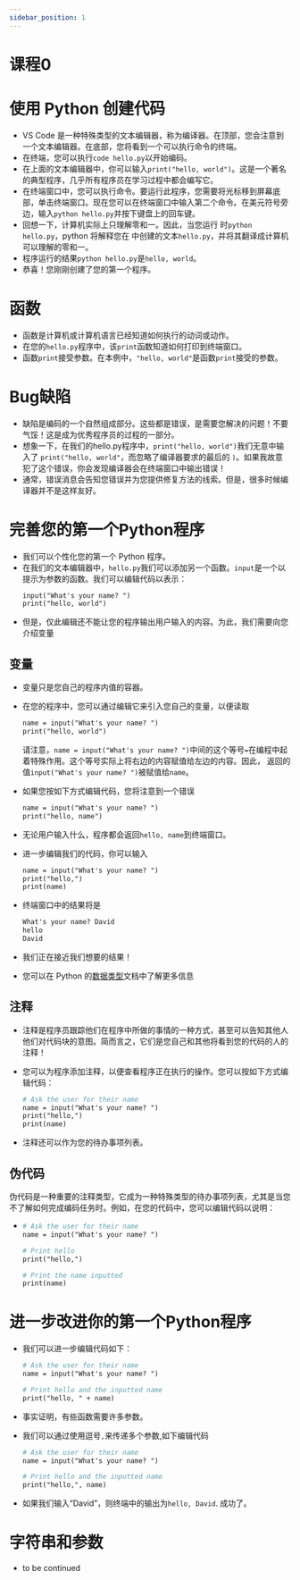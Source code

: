 ```yaml
---
sidebar_position: 1
---
```

# 课程0

# 使用 Python 创建代码

- VS Code 是一种特殊类型的文本编辑器，称为编译器。在顶部，您会注意到一个文本编辑器。在底部，您将看到一个可以执行命令的终端。
- 在终端，您可以执行`code hello.py`以开始编码。
- 在上面的文本编辑器中，你可以输入`print("hello, world")`。这是一个著名的典型程序，几乎所有程序员在学习过程中都会编写它。
- 在终端窗口中，您可以执行命令。要运行此程序，您需要将光标移到屏幕底部，单击终端窗口。现在您可以在终端窗口中输入第二个命令。在美元符号旁边，输入`python hello.py`并按下键盘上的回车键。
- 回想一下，计算机实际上只理解零和一。因此，当您运行 时`python hello.py`，python 将解释您在 中创建的文本`hello.py`，并将其翻译成计算机可以理解的零和一。
- 程序运行的结果`python hello.py`是`hello, world`。
- 恭喜！您刚刚创建了您的第一个程序。

# 函数

- 函数是计算机或计算机语言已经知道如何执行的动词或动作。
- 在您的`hello.py`程序中，该`print`函数知道如何打印到终端窗口。
- 函数`print`接受参数。在本例中，`"hello, world"`是函数`print`接受的参数。

# Bug缺陷

- 缺陷是编码的一个自然组成部分。这些都是错误，是需要您解决的问题！不要气馁！这是成为优秀程序员的过程的一部分。
- 想象一下，在我们的hello.py程序中，`print("hello, world")`我们无意中输入了 `print("hello, world"`，而忽略了编译器要求的最后的 `)`。如果我故意犯了这个错误，你会发现编译器会在终端窗口中输出错误！
- 通常，错误消息会告知您错误并为您提供修复方法的线索。但是，很多时候编译器并不是这样友好。

# 完善您的第一个Python程序

- 我们可以个性化您的第一个 Python 程序。
- 在我们的文本编辑器中，`hello.py`我们可以添加另一个函数。`input`是一个以提示为参数的函数。我们可以编辑代码以表示：
  ```apache
  input("What's your name? ")
  print("hello, world")
  ```
- 但是，仅此编辑还不能让您的程序输出用户输入的内容。为此，我们需要向您介绍变量

## 变量

- 变量只是您自己的程序内值的容器。
- 在您的程序中，您可以通过编辑它来引入您自己的变量，以便读取

  ```apache
  name = input("What's your name? ")
  print("hello, world")
  ```

  请注意，`name = input("What's your name? ")`中间的这个等号`=`在编程中起着特殊作用。这个等号实际上将右边的内容赋值给左边的内容。因此， 返回的值`input("What's your name? ")`被赋值给`name`。
- 如果您按如下方式编辑代码，您将注意到一个错误

  ```apache
  name = input("What's your name? ")
  print("hello, name")
  ```
- 无论用户输入什么，程序都会返回`hello, name`到终端窗口。
- 进一步编辑我们的代码，你可以输入

  ```apache
  name = input("What's your name? ")
  print("hello,")
  print(name)
  ```
- 终端窗口中的结果将是

  ```apache
  What's your name? David
  hello
  David
  ```
- 我们正在接近我们想要的结果！
- 您可以在 Python 的[数据类型](https://docs.python.org/3/library/datatypes.html)文档中了解更多信息

## 注释

- 注释是程序员跟踪他们在程序中所做的事情的一种方式，甚至可以告知其他人他们对代码块的意图。简而言之，它们是您自己和其他将看到您的代码的人的注释！
- 您可以为程序添加注释，以便查看程序正在执行的操作。您可以按如下方式编辑代码：

  ```apache
  # Ask the user for their name
  name = input("What's your name? ")
  print("hello,")
  print(name)
  ```
- 注释还可以作为您的待办事项列表。

## 伪代码

伪代码是一种重要的注释类型，它成为一种特殊类型的待办事项列表，尤其是当您不了解如何完成编码任务时。例如，在您的代码中，您可以编辑代码以说明：

- ```apache
  # Ask the user for their name
  name = input("What's your name? ")

  # Print hello
  print("hello,")

  # Print the name inputted
  print(name)
  ```

# 进一步改进你的第一个Python程序

- 我们可以进一步编辑代码如下：

  ```apache
  # Ask the user for their name
  name = input("What's your name? ")

  # Print hello and the inputted name
  print("hello, " + name)
  ```
- 事实证明，有些函数需要许多参数。
- 我们可以通过使用逗号`,`来传递多个参数,如下编辑代码

  ```apache
  # Ask the user for their name
  name = input("What's your name? ")

  # Print hello and the inputted name
  print("hello,", name)
  ```
- 如果我们输入“David”，则终端中的输出为`hello, David`. 成功了。

# 字符串和参数
- to be continued
